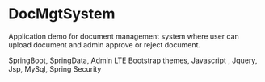 # DocMgtSystem
Application demo for document management system where user can upload document and admin approve or reject document. 

SpringBoot, SpringData, Admin LTE Bootstrap themes, Javascript , Jquery, Jsp, MySql, Spring Security
